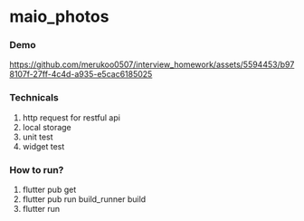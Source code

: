 # maio_photos

### Demo
https://github.com/merukoo0507/interview_homework/assets/5594453/b978107f-27ff-4c4d-a935-e5cac6185025

### Technicals
1. http request for restful api
2. local storage
3. unit test
4. widget test

### How to run?
1. flutter pub get
2. flutter pub run build_runner build  
3. flutter run
